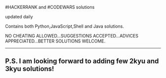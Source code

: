 #HACKERRANK and #CODEWARS solutions

updated daily

Contains both Python,JavaScript,Shell and Java solutions.

NO CHEATING ALLOWED...SUGGESTIONS ACCEPTED...ADVICES APPRECIATED...BETTER SOLUTIONS WELCOME.

------------------------------------------------------
P.S. I am looking forward to adding few 2kyu and 3kyu solutions!
------------------------------------------------------
